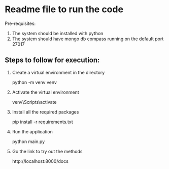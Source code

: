 # Readme file to run the code

Pre-requisites:
1. The system should be installed with python
2. The system should have mongo db compass running on the default port 27017

## Steps to follow for execution:

1. Create a virtual environment in the directory

    python -m venv venv

2. Activate the virtual environment

    venv\Scripts\activate

3. Install all the required packages
   
   pip install -r requirements.txt

4. Run the application

    python main.py

5. Go the link to try out the methods

    http://localhost:8000/docs

